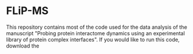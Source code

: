 # FLiP-MS
This repository contains most of the code used for the data analysis of the manuscript "Probing protein interactome dynamics using an experimental library of protein complex interfaces". If you would like to run this code, download the 
